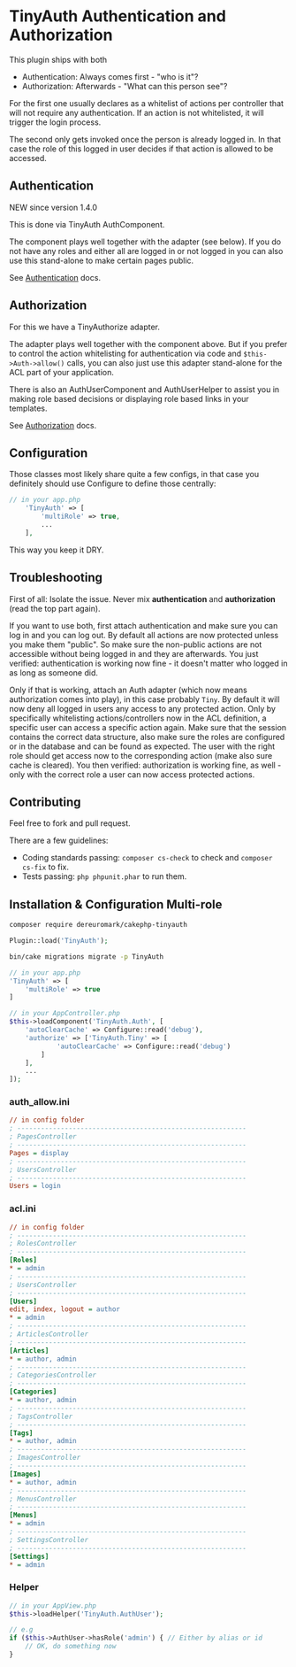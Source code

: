 # TinyAuth Authentication and Authorization

This plugin ships with both
- Authentication: Always comes first - "who is it"?
- Authorization: Afterwards - "What can this person see"?

For the first one usually declares as a whitelist of actions per controller that will not require any authentication.
If an action is not whitelisted, it will trigger the login process.

The second only gets invoked once the person is already logged in.
In that case the role of this logged in user decides if that action is allowed to be accessed.

## Authentication
NEW since version 1.4.0

This is done via TinyAuth AuthComponent.

The component plays well together with the adapter (see below).
If you do not have any roles and either all are logged in or not logged in you can also use this stand-alone to make certain pages public.

See [Authentication](Authentication.md) docs.

## Authorization
For this we have a TinyAuthorize adapter.

The adapter plays well together with the component above.
But if you prefer to control the action whitelisting for authentication via code and `$this->Auth->allow()` calls, you can
also just use this adapter stand-alone for the ACL part of your application.

There is also an AuthUserComponent and AuthUserHelper to assist you in making role based decisions or displaying role based links in your templates.

See [Authorization](Authorization.md) docs.


## Configuration
Those classes most likely share quite a few configs, in that case you definitely should use Configure to define those centrally:
```php
// in your app.php
	'TinyAuth' => [
		'multiRole' => true,
		...
	],
```
This way you keep it DRY.

## Troubleshooting
First of all: Isolate the issue. Never mix **authentication** and **authorization** (read the top part again).

If you want to use both, first attach authentication and make sure you can log in and you can log out. By default all actions are now protected unless you make them "public". So make sure the non-public actions are not accessible without being logged in and they are afterwards.
You just verified: authentication is working now fine - it doesn't matter who logged in as long as someone did.

Only if that is working, attach an Auth adapter (which now means authorization comes into play), in this case probably `Tiny`.
By default it will now deny all logged in users any access to any protected action. Only by specifically whitelisting actions/controllers now in the ACL definition, a specific user can access a specific action again.
Make sure that the session contains the correct data structure, also make sure the roles are configured or in the database and can be found as expected. The user with the right role should get access now to the corresponding action (make also sure cache is cleared).
You then verified: authorization is working fine, as well - only with the correct role a user can now access protected actions.

## Contributing
Feel free to fork and pull request.

There are a few guidelines:

- Coding standards passing: `composer cs-check` to check and `composer cs-fix` to fix.
- Tests passing: `php phpunit.phar` to run them.


## Installation & Configuration Multi-role

```bash
composer require dereuromark/cakephp-tinyauth
```

```php
Plugin::load('TinyAuth');
```

```bash
bin/cake migrations migrate -p TinyAuth
```

```php
// in your app.php
'TinyAuth' => [
	'multiRole' => true
]
```

```php
// in your AppController.php
$this->loadComponent('TinyAuth.Auth', [
	'autoClearCache' => Configure::read('debug'),
	'authorize' => ['TinyAuth.Tiny' => [
			'autoClearCache' => Configure::read('debug')
		]
	],
	...
]);
```

### auth_allow.ini
```ini
// in config folder
; ----------------------------------------------------------
; PagesController
; ----------------------------------------------------------
Pages = display
; ----------------------------------------------------------
; UsersController
; ----------------------------------------------------------
Users = login
```

### acl.ini
```ini
// in config folder
; ----------------------------------------------------------
; RolesController
; ----------------------------------------------------------
[Roles]
* = admin
; ----------------------------------------------------------
; UsersController
; ----------------------------------------------------------
[Users]
edit, index, logout = author
* = admin
; ----------------------------------------------------------
; ArticlesController
; ----------------------------------------------------------
[Articles]
* = author, admin
; ----------------------------------------------------------
; CategoriesController
; ----------------------------------------------------------
[Categories]
* = author, admin
; ----------------------------------------------------------
; TagsController
; ----------------------------------------------------------
[Tags]
* = author, admin
; ----------------------------------------------------------
; ImagesController
; ----------------------------------------------------------
[Images]
* = author, admin
; ----------------------------------------------------------
; MenusController
; ----------------------------------------------------------
[Menus]
* = admin
; ----------------------------------------------------------
; SettingsController
; ----------------------------------------------------------
[Settings]
* = admin
```

### Helper
```php
// in your AppView.php
$this->loadHelper('TinyAuth.AuthUser');

// e.g
if ($this->AuthUser->hasRole('admin') { // Either by alias or id
	// OK, do something now
}
```
